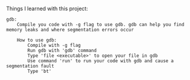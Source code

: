 Things I learned with this project: 

    gdb: 
        Compile you code with -g flag to use gdb. gdb can help you find memory leaks and where segmentation errors occur

        How to use gdb: 
            Compile with -g flag
            Run gdb with 'gdb' command
            Type 'file <executable>' to open your file in gdb
            Use command 'run' to run your code with gdb and cause a segmentation fault
            Type 'bt' 


